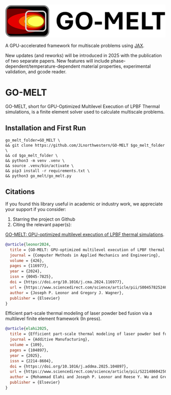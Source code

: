 <p align="middle">
  <img src="docs/materials/GO_MELT_LOGO.png" width="600" />
</p>

A GPU-accelerated framework for multiscale problems using [JAX](https://github.com/google/jax). 

New updates (and reworks) will be introduced in 2025 with the publication of two separate papers. New features will include phase-dependent/temperature-dependent material properties, experimental validation, and gcode reader.

# GO-MELT
GO-MELT, short for GPU-Optimized Multilevel Execution of LPBF Thermal simulations, is a finite element solver used to calculate multiscale problems.

## Installation and First Run
```linux
go_melt_folder=GO_MELT \
&& git clone https://github.com/JLnorthwestern/GO-MELT $go_melt_folder \
&& cd $go_melt_folder \
&& python3 -m venv .venv \
&& source .venv/bin/activate \
&& pip3 install -r requirements.txt \
&& python3 go_melt/go_melt.py
```

## Citations

If you found this library useful in academic or industry work, we appreciate your support if you consider:
1) Starring the project on Github
2) Citing the relevant paper(s):

[GO-MELT: GPU-optimized multilevel execution of LPBF thermal simulations](https://doi.org/10.1016/j.cma.2024.116977).
```bibtex
@article{leonor2024,
  title = {GO-MELT: GPU-optimized multilevel execution of LPBF thermal simulations},
  journal = {Computer Methods in Applied Mechanics and Engineering},
  volume = {426},
  pages = {116977},
  year = {2024},
  issn = {0045-7825},
  doi = {https://doi.org/10.1016/j.cma.2024.116977},
  url = {https://www.sciencedirect.com/science/article/pii/S0045782524002330},
  author = {Joseph P. Leonor and Gregory J. Wagner},
  publisher = {Elsevier}
}
```
Efficient part-scale thermal modeling of laser powder bed fusion via a multilevel finite element framework (In press).
```bibtex
@article{elahi2025,
  title = {Efficient part-scale thermal modeling of laser powder bed fusion via a multilevel finite element framework},
  journal = {Additive Manufacturing},
  volume = {109},
  pages = {104897},
  year = {2025},
  issn = {2214-8604},
  doi = {https://doi.org/10.1016/j.addma.2025.104897},
  url = {https://www.sciencedirect.com/science/article/pii/S2214860425002611},
  author = {Mohammad Elahi and Joseph P. Leonor and Reese Y. Wu and Gregory J. Wagner},
  publisher = {Elsevier}
}
```
